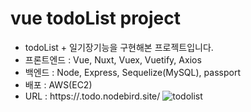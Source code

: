 # vue todoList project
- todoList + 일기장기능을 구현해본 프로젝트입니다.
- 프론트엔드 : Vue, Nuxt, Vuex, Vuetify, Axios
- 백엔드 : Node, Express, Sequelize(MySQL), passport
- 배포 : AWS(EC2)
- URL : https://.todo.nodebird.site/
![todolist](https://user-images.githubusercontent.com/33945694/94402319-dc784300-01a6-11eb-862f-12913cba81d0.gif)
